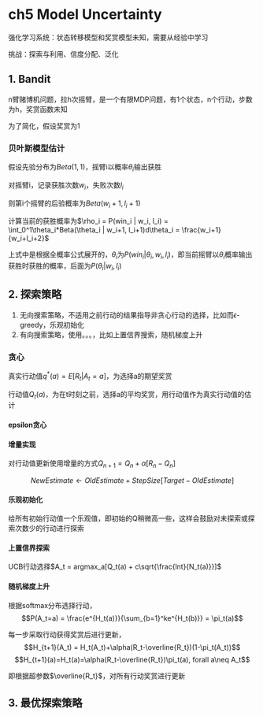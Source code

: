 # ch5 Model Uncertainty
强化学习系统：状态转移模型和奖赏模型未知，需要从经验中学习

挑战：探索与利用、信度分配、泛化

## 1. Bandit
n臂赌博机问题，拉h次摇臂，是一个有限MDP问题，有1个状态，n个行动，步数为h，奖赏函数未知

为了简化，假设奖赏为1

### 贝叶斯模型估计
假设先验分布为$Beta(1, 1)$，摇臂i以概率$\theta_i$输出获胜

对摇臂i，记录获胜次数$w_i$，失败次数$l_i$

则第i个摇臂的后验概率为$Beta(w_i+1, l_i+1)$

计算当前的获胜概率为$\rho_i = P(win_i | w_i, l_i) = \int_0^1\theta_i*Beta(\theta_i | w_i+1, l_i+1)d\theta_i = \frac{w_i+1}{w_i+l_i+2}$

上式中是根据全概率公式展开的，$\theta_i$为$P(win_i | \theta_i, w_i, l_i)$，即当前摇臂以$\theta_i$概率输出获胜时获胜的概率，后面为$P(\theta_i | w_i, l_i)$

## 2. 探索策略
1. 无向搜索策略，不适用之前行动的结果指导非贪心行动的选择，比如而$\epsilon$-greedy，乐观初始化
2. 有向搜索策略，使用。。。，比如上置信界搜索，随机梯度上升

### 贪心
真实行动值$q^*(a)=E[R_t | A_t=a]$，为选择a的期望奖赏

行动值$Q_t(a)$，为在t时刻之前，选择a的平均奖赏，用行动值作为真实行动值的估计

#### epsilon贪心

#### 增量实现
对行动值更新使用增量的方式$Q_{n+1}=Q_n+\alpha[R_n-Q_n]$

$$NewEstimate\leftarrow OldEstimate+StepSize[Target-OldEstimate]$$

#### 乐观初始化
给所有初始行动值一个乐观值，即初始的Q稍微高一些，这样会鼓励对未探索或探索次数少的行动进行探索

#### 上置信界探索
UCB行动选择$A_t = argmax_a[Q_t(a) + c\sqrt{\frac{lnt}{N_t(a)}}]$

#### 随机梯度上升
根据softmax分布选择行动，$$P(A_t=a) = \frac{e^{H_t(a)}}{\sum_{b=1}^ke^{H_t(b)}} = \pi_t(a)$$

每一步采取行动获得奖赏后进行更新，$$H_{t+1}(A_t) = H_t(A_t)+\alpha(R_t-\overline{R_t})(1-\pi_t(A_t))$$
$$H_{t+1}(a)=H_t(a)=\alpha(R_t-\overline{R_t})\pi_t(a), forall a\neq A_t$$

即根据超参数$\overline{R_t}$，对所有行动奖赏进行更新

## 3. 最优探索策略


